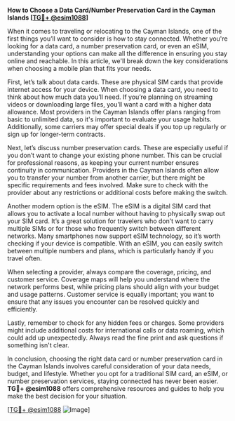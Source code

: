 **How to Choose a Data Card/Number Preservation Card in the Cayman Islands [[TG💪+ @esim1088](https://t.me/s/esim1088)]**

When it comes to traveling or relocating to the Cayman Islands, one of the first things you’ll want to consider is how to stay connected. Whether you're looking for a data card, a number preservation card, or even an eSIM, understanding your options can make all the difference in ensuring you stay online and reachable. In this article, we'll break down the key considerations when choosing a mobile plan that fits your needs.

First, let’s talk about data cards. These are physical SIM cards that provide internet access for your device. When choosing a data card, you need to think about how much data you’ll need. If you’re planning on streaming videos or downloading large files, you’ll want a card with a higher data allowance. Most providers in the Cayman Islands offer plans ranging from basic to unlimited data, so it's important to evaluate your usage habits. Additionally, some carriers may offer special deals if you top up regularly or sign up for longer-term contracts.

Next, let’s discuss number preservation cards. These are especially useful if you don’t want to change your existing phone number. This can be crucial for professional reasons, as keeping your current number ensures continuity in communication. Providers in the Cayman Islands often allow you to transfer your number from another carrier, but there might be specific requirements and fees involved. Make sure to check with the provider about any restrictions or additional costs before making the switch.

Another modern option is the eSIM. The eSIM is a digital SIM card that allows you to activate a local number without having to physically swap out your SIM card. It’s a great solution for travelers who don’t want to carry multiple SIMs or for those who frequently switch between different networks. Many smartphones now support eSIM technology, so it’s worth checking if your device is compatible. With an eSIM, you can easily switch between multiple numbers and plans, which is particularly handy if you travel often.

When selecting a provider, always compare the coverage, pricing, and customer service. Coverage maps will help you understand where the network performs best, while pricing plans should align with your budget and usage patterns. Customer service is equally important; you want to ensure that any issues you encounter can be resolved quickly and efficiently.

Lastly, remember to check for any hidden fees or charges. Some providers might include additional costs for international calls or data roaming, which could add up unexpectedly. Always read the fine print and ask questions if something isn't clear.

In conclusion, choosing the right data card or number preservation card in the Cayman Islands involves careful consideration of your data needs, budget, and lifestyle. Whether you opt for a traditional SIM card, an eSIM, or number preservation services, staying connected has never been easier. **TG💪+ @esim1088** offers comprehensive resources and guides to help you make the best decision for your situation.

[[TG💪+ @esim1088](https://t.me/s/esim1088) ![Image](https://i.postimg.cc/Y0z9fWf4/image.png)]